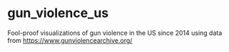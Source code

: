 # gun_violence_us

Fool-proof visualizations of gun violence in the US since 2014 using data from https://www.gunviolencearchive.org/
